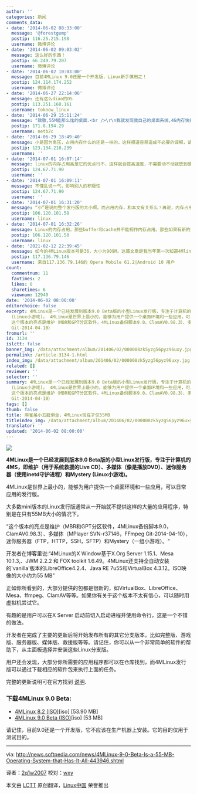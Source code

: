 ```yaml
---
author: ''
categories: 新闻
comments_data:
- date: '2014-06-02 08:33:00'
  message: '@forestgump'
  postip: 116.25.215.198
  username: 微博评论
- date: '2014-06-02 09:03:02'
  message: 这么好的东西！
  postip: 66.249.79.207
  username: 微博评论
- date: '2014-06-02 10:03:00'
  message: 目前4MLinux 9.0还是一个开发版，Linux新手慎用之！
  postip: 124.114.174.252
  username: 微博评论
- date: '2014-06-27 22:14:06'
  message: 还有这么diao的OS
  postip: 113.251.160.161
  username: toknow_linux
- date: '2014-06-29 15:11:24'
  message: "致敬,55M能那么炫的桌面.<br />\r\n我就发现我自己的桌面系统,4G内存快给我吃完了."
  postip: 171.8.194.29
  username: netb2c
- date: '2014-06-29 18:49:40'
  message: 小是因为高压，占用内存什么的还是一样的，这样报道容易造成不必要的误解，请斟酌～
  postip: 123.134.210.239
  username: ''
- date: '2014-07-01 16:07:14'
  message: linux的内存占用高是它的优点行不，这样就会提高速度，不需要动不动就放到硬盘缓存中而影响速度，也不了解
  postip: 124.67.71.90
  username: ''
- date: '2014-07-01 16:09:11'
  message: 不懂乱说一气，影响别人的积极性
  postip: 124.67.71.90
  username: ''
- date: '2014-07-01 16:31:20'
  message: “小”是说的整个发行版的大小啊。而占用内存，和本文有关系么？再说，内存占用这个，Linux内存相对占用不高，那些缓存和缓冲并不能视作内存占用吧。
  postip: 106.120.101.58
  username: linux
- date: '2014-07-01 16:32:26'
  message: Linux的内存占用，那些buffer和cache并不能视作内存占用。那些如果有新的进程申请，是马上可用的。
  postip: 106.120.101.58
  username: linux
- date: '2021-02-12 22:39:45'
  message: 如今的4MLinux版本号是36，大小为909M。这篇文章是我当年第一次知道4Mlinux。
  postip: 117.136.79.146
  username: 来自117.136.79.146的 Opera Mobile 61.2|Android 10 用户
count:
  commentnum: 11
  favtimes: 2
  likes: 0
  sharetimes: 6
  viewnum: 12940
date: '2014-06-02 08:00:00'
editorchoice: false
excerpt: 4MLinux是一个已经发展到版本9.0 Beta版的小型Linux发行版，专注于计算机的4MS，即维护（用于系统救援的Live CD）、多媒体（像是播放DVD）、迷你服务器（使用inetd守护进程）和Mystery
  (Linux小游戏)。 4MLinux是世界上最小的，能够为用户提供一个桌面环境和一些应用，可以日常应用的发行版。 大多数mini版本的Linux发行版通常从一开始就不提供这样的大量的应用程序，特别是在只有55MB大小的情况下。
  这个版本的亮点是维护（MBR和GPT分区软件，4MLinux备份脚本9.0，ClamAV0.98.3）、多媒体（MPlayer SVN-r37146，FFmpeg
  Git-2014-04-10）
fromurl: ''
id: 3134
islctt: false
banner_img: /data/attachment/album/201406/02/000008zk5yzg56pyz96uxy.jpg
permalink: /article-3134-1.html
index_img: /data/attachment/album/201406/02/000008zk5yzg56pyz96uxy.jpg
related: []
reviewer: ''
selector: ''
summary: 4MLinux是一个已经发展到版本9.0 Beta版的小型Linux发行版，专注于计算机的4MS，即维护（用于系统救援的Live CD）、多媒体（像是播放DVD）、迷你服务器（使用inetd守护进程）和Mystery
  (Linux小游戏)。 4MLinux是世界上最小的，能够为用户提供一个桌面环境和一些应用，可以日常应用的发行版。 大多数mini版本的Linux发行版通常从一开始就不提供这样的大量的应用程序，特别是在只有55MB大小的情况下。
  这个版本的亮点是维护（MBR和GPT分区软件，4MLinux备份脚本9.0，ClamAV0.98.3）、多媒体（MPlayer SVN-r37146，FFmpeg
  Git-2014-04-10）
tags: []
thumb: false
title: 麻雀虽小五脏俱全，4MLinux现在才仅55MB
titleindex_img: /data/attachment/album/201406/02/000008zk5yzg56pyz96uxy.jpg
translator: ''
updated: '2014-06-02 08:00:00'
---
```


![](/data/attachment/album/201406/02/000008zk5yzg56pyz96uxy.jpg)


**4MLinux是一个已经发展到版本9.0 Beta版的小型Linux发行版，专注于计算机的4MS，即维护（用于系统救援的Live CD）、多媒体（像是播放DVD）、迷你服务器（使用inetd守护进程）和Mystery (Linux小游戏)。**


4MLinux是世界上最小的，能够为用户提供一个桌面环境和一些应用，可以日常应用的发行版。


大多数mini版本的Linux发行版通常从一开始就不提供这样的大量的应用程序，特别是在只有55MB大小的情况下。


“这个版本的亮点是维护（MBR和GPT分区软件，4MLinux备份脚本9.0，ClamAV0.98.3）、多媒体（MPlayer SVN-r37146，FFmpeg Git-2014-04-10），迷你服务器（FTP，HTTP，SSH，SFTP）和Mystery（一组小游戏）。“


开发者在博客里说:“4MLinux的X Window基于X.Org Server 1.15.1、Mesa 10.1.3,、JWM 2.2.2 和 FOX toolkit 1.6.49。4MLinux还支持全自动安装的'vanilla'版本的LibreOffice4.2.4、Java RE 7u55和VirtualBox 4.3.12。ISO映像的大小约为55 MB”


正如你所看到的，大部分提供的包都是很新的，如VirtualBox、LibreOffice、Mesa、ffmpeg、ClamAV等等。如果你有关于这个版本不太有信心，可以随时用虚拟机尝试它。


有趣的是用户可以在X Server 启动前切入启动进程并使用命令行，这是一个不错的做法。


开发者在完成了主要的更新后将开始发布所有的其它分支版本，比如完整版、游戏版、服务器版、媒体版、救援版等等。请记住，你可以从一个非常简单的软件的帮助下，从主面板选择并安装这些Linux分支版。


用户还会发现，大部分你所需要的应用程序都可以在仓库找到，而4MLinux发行版可以通过下载相应的软件包来执行上面的任务。


完整的更新说明可在官方找到 [说明](http://4mlinux-releases.blogspot.ro/2014/05/4mlinux-90-beta-released.html).


### 下载4MLinux 9.0 Beta:


* [4MLinux 8.2 (ISO)](http://sourceforge.net/projects/linux4m/files/8.0/updates/8.2/livecd/4MLinux-8.2.iso/download)[iso] [53.90 MB]
* [4MLinux 9.0 Beta (ISO)](http://sourceforge.net/projects/linux4m/files/9.0/livecd/4MLinux-9.0.iso/download)[iso] [53 MB]


请记住，目前9.0还是一个开发版，它不应该在生产机器上安装。它的目的仅用于测试目的。




---


via: <http://news.softpedia.com/news/4MLinux-9-0-Beta-Is-a-55-MB-Operating-System-that-Has-It-All-443946.shtml>


译者：[2q1w2007](https://github.com/2q1w2007) 校对：[wxy](https://github.com/wxy)


本文由 [LCTT](https://github.com/LCTT/TranslateProject) 原创翻译，[Linux中国](http://linux.cn/) 荣誉推出